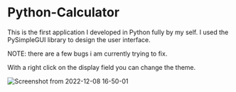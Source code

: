 # Python-Calculator

This is the first application I developed in Python fully by my self. I used the PySimpleGUI library to design the user interface.

NOTE: there are a few bugs i am currently trying to fix.

With a right click on the display field you can change the theme.



![Screenshot from 2022-12-08 16-50-01](https://user-images.githubusercontent.com/106731623/206493517-10cd16ab-a369-4ddc-b087-628835408840.png)
